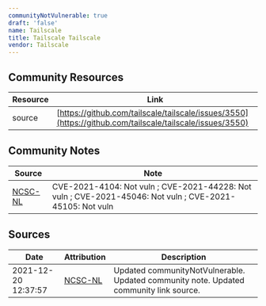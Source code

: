 ```yaml
---
communityNotVulnerable: true
draft: 'false'
name: Tailscale
title: Tailscale Tailscale
vendor: Tailscale
---
```



## Community Resources
| Resource | Link |
| --- | --- |
| source | [https://github.com/tailscale/tailscale/issues/3550](https://github.com/tailscale/tailscale/issues/3550) |

## Community Notes
| Source | Note |
| --- | --- |
| [NCSC-NL](https://github.com/NCSC-NL/log4shell/blob/main/software/README.md) | CVE-2021-4104: Not vuln ; CVE-2021-44228: Not vuln ; CVE-2021-45046: Not vuln ; CVE-2021-45105: Not vuln </ul> |

## Sources
| Date | Attribution | Description |
| --- | --- | --- |
| 2021-12-20 12:37:57 | [NCSC-NL](https://github.com/NCSC-NL/log4shell/blob/main/software/README.md) | Updated communityNotVulnerable. Updated community note. Updated community link source.  |

